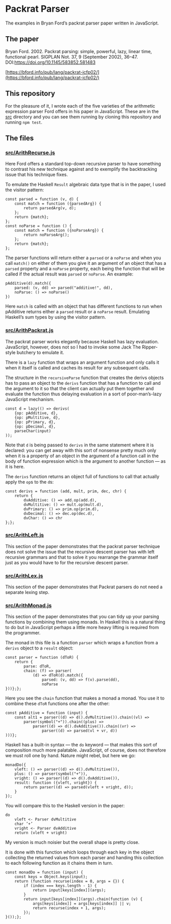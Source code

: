 # Packrat Parser

The examples in Bryan Ford’s packrat parser paper written in JavaScript.

## The paper

Bryan Ford. 2002. Packrat parsing: simple, powerful, lazy,
linear time, functional pearl. SIGPLAN Not. 37, 9 (September 2002),
36–47. DOI:https://doi.org/10.1145/583852.581483

[https://bford.info/pub/lang/packrat-icfp02/](https://bford.info/pub/lang/packrat-icfp02/)

## This repository

For the pleasure of it, I wrote each of the five varieties of the
arithmetic expression parser Ford offers in his paper in JavaScript.
These are in the [src](src) directory and you can see them running by
cloning this repository and running `npm test`.

## The files

### [src/ArithRecurse.js](src/ArithRecurse.js)

Here Ford offers a standard top-down recursive parser to have something
to contrast his new technique against and to exemplify the backtracking
issue that his technique fixes.

To emulate the Haskell `Result` algebraic data type that is in the paper,
I used the visitor pattern:

    const parsed = function (v, d) {
        const match = function ({parsedArg}) {
            return parsedArg(v, d);
        };
        return {match};
    };
    const noParse = function () {
        const match = function ({noParseArg}) {
            return noParseArg();
        };
        return {match};
    };

The parser functions will return either a `parsed` or a `noParse` and when
you call `match()` on either of them you give it an argument of an object that
has a `parsed` property and a `noParse` property, each being the function
that will be called if the actual result was `parsed` or `noParse`. An example:

    pAdditive(d).match({
        parsed: (v, dd) => parsed("additive!", dd),
        noParse: () => noParse()
    })

Here `match` is called with an object that has different functions to run
when pAdditive returns either a `parsed` result or a `noParse` result.
Emulating Haskell’s sum types by using the visitor pattern.

### [src/ArithPackrat.js](src/ArithPackrat.js)

The packrat parser works elegantly because Haskell has lazy evaluation.
JavaScript, however, does not so I had to invoke some Jack The Ripper-style
butchery to emulate it.

There is a `lazy` function that wraps an argument function and only calls
it when it itself is called and caches its result for any subsequent calls.

The structure in the `recursiveParse` function that creates the derivs
objects has to pass an object to the `derivs` function that has a
function to call and the argument to it so that the client can actually
put them together and evaluate the function thus delaying evaluation in
a sort of poor-man’s-lazy JavaScript mechanism.

    const d = lazy(() => derivs(
        {op: pAdditive, d},
        {op: pMultitive, d},
        {op: pPrimary, d},
        {op: pDecimal, d},
        parseChar(input)
    ));

Note that `d` is being passed to `derivs` in the same statement where it is
declared: you can get away with this sort of nonsense pretty much only when
it is a property of an object in the argument of a function call in the body
of function expression which is the argument to another function — as it is
here.

The `derivs` function returns an object full of functions to call that
actually apply the `op`s to the `d`s:

    const derivs = function (add, mult, prim, dec, chr) {
        return {
            dvAdditive: () => add.op(add.d),
            dvMultitive: () => mult.op(mult.d),
            dvPrimary: () => prim.op(prim.d),
            dvDecimal: () => dec.op(dec.d),
            dvChar: () => chr
	};};

### [src/ArithLeft.js](src/ArithLeft.js)

This section of the paper demonstrates that the packrat parser technique
does not solve the issue that the recursive descent parser has with left
recursive grammars and that to solve it you rearrange the grammar itself
just as you would have to for the recursive descent parser.

### [src/ArithLex.js](src/ArithLex.js)

This section of the paper demonstrates that Packrat parsers do not need a
separate lexing step.

### [src/ArithMonad.js](src/ArithMonad.js)

This section of the paper demonstrates that you can tidy up your parsing
functions by combining them using monads. In Haskell this is a natural thing
to do but in JavaScript perhaps a little more heavy lifting is required
from the programmer.

The monad in this file is a function `parser` which wraps
a function from a `derivs` object to a `result` object:

    const parser = function (dToR) {
        return {
            parse: dToR,
            chain: (f) => parser(
                (d) => dToR(d).match({
                    parsed: (v, dd) => f(v).parse(dd),
                    noParse
	}))};};

Here you see the `chain` function that makes a monad a monad. You use it to
combine these `dToR` functions one after the other:

    const pAdditive = function (input) {
        const alt1 = parser((d) => d().dvMultitive()).chain((vl) =>
            parser(symbol("+")).chain((plus) =>
                parser((d) => d().dvAdditive()).chain((vr) =>
                    parser((d) => parsed(vl + vr, d))
    )))};

Haskell has a built-in syntax — the `do` keyword — that makes this sort
of composition much more palatable. JavaScript, of course, does not therefore
we must roll one by hand. Nature might rebel, but here we go:

    monadDo({
        vleft: () => parser((d) => d().dvMultitive()),
        plus: () => parser(symbol("+")),
        vright: () => parser((d) => d().dvAdditive()),
        result: function ({vleft, vright}) {
            return parser((d) => parsed(vleft + vright, d));
        }
    });

You will compare this to the Haskell version in the paper:

    do
        vleft <- Parser dvMultitive
        char ’+’
        vright <- Parser dvAdditive
        return (vleft + vright)

My version is much noisier but the overall shape is pretty close.

It is done with this function which loops through each key in the
object collecting the returned values from each parser and handing
this collection to each following function as it chains them in
turn.

    const monadDo = function (input) {
        const keys = Object.keys(input);
        return (function recurse(index = 0, args = {}) {
            if (index === keys.length - 1) {
                return input[keys[index]](args);
            }
            return input[keys[index]](args).chain(function (v) {
                args[keys[index]] = args[keys[index]] || v;
                return recurse(index + 1, args);
            });
	}());};


